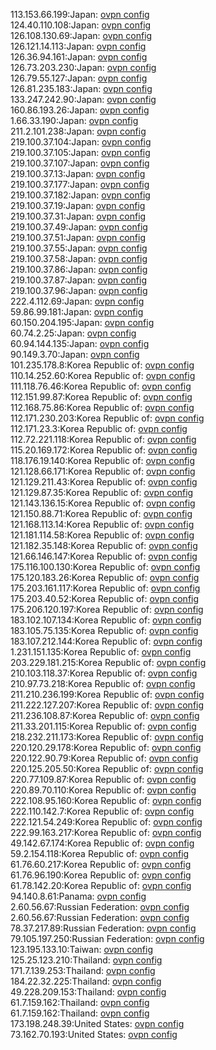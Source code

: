 113.153.66.199:Japan: [ovpn config](vpn/113_153_66_199.ovpn)  
124.40.110.108:Japan: [ovpn config](vpn/124_40_110_108.ovpn)  
126.108.130.69:Japan: [ovpn config](vpn/126_108_130_69.ovpn)  
126.121.14.113:Japan: [ovpn config](vpn/126_121_14_113.ovpn)  
126.36.94.161:Japan: [ovpn config](vpn/126_36_94_161.ovpn)  
126.73.203.230:Japan: [ovpn config](vpn/126_73_203_230.ovpn)  
126.79.55.127:Japan: [ovpn config](vpn/126_79_55_127.ovpn)  
126.81.235.183:Japan: [ovpn config](vpn/126_81_235_183.ovpn)  
133.247.242.90:Japan: [ovpn config](vpn/133_247_242_90.ovpn)  
160.86.193.26:Japan: [ovpn config](vpn/160_86_193_26.ovpn)  
1.66.33.190:Japan: [ovpn config](vpn/1_66_33_190.ovpn)  
211.2.101.238:Japan: [ovpn config](vpn/211_2_101_238.ovpn)  
219.100.37.104:Japan: [ovpn config](vpn/219_100_37_104.ovpn)  
219.100.37.105:Japan: [ovpn config](vpn/219_100_37_105.ovpn)  
219.100.37.107:Japan: [ovpn config](vpn/219_100_37_107.ovpn)  
219.100.37.13:Japan: [ovpn config](vpn/219_100_37_13.ovpn)  
219.100.37.177:Japan: [ovpn config](vpn/219_100_37_177.ovpn)  
219.100.37.182:Japan: [ovpn config](vpn/219_100_37_182.ovpn)  
219.100.37.19:Japan: [ovpn config](vpn/219_100_37_19.ovpn)  
219.100.37.31:Japan: [ovpn config](vpn/219_100_37_31.ovpn)  
219.100.37.49:Japan: [ovpn config](vpn/219_100_37_49.ovpn)  
219.100.37.51:Japan: [ovpn config](vpn/219_100_37_51.ovpn)  
219.100.37.55:Japan: [ovpn config](vpn/219_100_37_55.ovpn)  
219.100.37.58:Japan: [ovpn config](vpn/219_100_37_58.ovpn)  
219.100.37.86:Japan: [ovpn config](vpn/219_100_37_86.ovpn)  
219.100.37.87:Japan: [ovpn config](vpn/219_100_37_87.ovpn)  
219.100.37.96:Japan: [ovpn config](vpn/219_100_37_96.ovpn)  
222.4.112.69:Japan: [ovpn config](vpn/222_4_112_69.ovpn)  
59.86.99.181:Japan: [ovpn config](vpn/59_86_99_181.ovpn)  
60.150.204.195:Japan: [ovpn config](vpn/60_150_204_195.ovpn)  
60.74.2.25:Japan: [ovpn config](vpn/60_74_2_25.ovpn)  
60.94.144.135:Japan: [ovpn config](vpn/60_94_144_135.ovpn)  
90.149.3.70:Japan: [ovpn config](vpn/90_149_3_70.ovpn)  
101.235.178.8:Korea Republic of: [ovpn config](vpn/101_235_178_8.ovpn)  
110.14.252.60:Korea Republic of: [ovpn config](vpn/110_14_252_60.ovpn)  
111.118.76.46:Korea Republic of: [ovpn config](vpn/111_118_76_46.ovpn)  
112.151.99.87:Korea Republic of: [ovpn config](vpn/112_151_99_87.ovpn)  
112.168.75.86:Korea Republic of: [ovpn config](vpn/112_168_75_86.ovpn)  
112.171.230.203:Korea Republic of: [ovpn config](vpn/112_171_230_203.ovpn)  
112.171.23.3:Korea Republic of: [ovpn config](vpn/112_171_23_3.ovpn)  
112.72.221.118:Korea Republic of: [ovpn config](vpn/112_72_221_118.ovpn)  
115.20.169.172:Korea Republic of: [ovpn config](vpn/115_20_169_172.ovpn)  
118.176.19.140:Korea Republic of: [ovpn config](vpn/118_176_19_140.ovpn)  
121.128.66.171:Korea Republic of: [ovpn config](vpn/121_128_66_171.ovpn)  
121.129.211.43:Korea Republic of: [ovpn config](vpn/121_129_211_43.ovpn)  
121.129.87.35:Korea Republic of: [ovpn config](vpn/121_129_87_35.ovpn)  
121.143.136.15:Korea Republic of: [ovpn config](vpn/121_143_136_15.ovpn)  
121.150.88.71:Korea Republic of: [ovpn config](vpn/121_150_88_71.ovpn)  
121.168.113.14:Korea Republic of: [ovpn config](vpn/121_168_113_14.ovpn)  
121.181.114.58:Korea Republic of: [ovpn config](vpn/121_181_114_58.ovpn)  
121.182.35.148:Korea Republic of: [ovpn config](vpn/121_182_35_148.ovpn)  
121.66.146.147:Korea Republic of: [ovpn config](vpn/121_66_146_147.ovpn)  
175.116.100.130:Korea Republic of: [ovpn config](vpn/175_116_100_130.ovpn)  
175.120.183.26:Korea Republic of: [ovpn config](vpn/175_120_183_26.ovpn)  
175.203.161.117:Korea Republic of: [ovpn config](vpn/175_203_161_117.ovpn)  
175.203.40.52:Korea Republic of: [ovpn config](vpn/175_203_40_52.ovpn)  
175.206.120.197:Korea Republic of: [ovpn config](vpn/175_206_120_197.ovpn)  
183.102.107.134:Korea Republic of: [ovpn config](vpn/183_102_107_134.ovpn)  
183.105.75.135:Korea Republic of: [ovpn config](vpn/183_105_75_135.ovpn)  
183.107.212.144:Korea Republic of: [ovpn config](vpn/183_107_212_144.ovpn)  
1.231.151.135:Korea Republic of: [ovpn config](vpn/1_231_151_135.ovpn)  
203.229.181.215:Korea Republic of: [ovpn config](vpn/203_229_181_215.ovpn)  
210.103.118.37:Korea Republic of: [ovpn config](vpn/210_103_118_37.ovpn)  
210.97.73.218:Korea Republic of: [ovpn config](vpn/210_97_73_218.ovpn)  
211.210.236.199:Korea Republic of: [ovpn config](vpn/211_210_236_199.ovpn)  
211.222.127.207:Korea Republic of: [ovpn config](vpn/211_222_127_207.ovpn)  
211.236.108.87:Korea Republic of: [ovpn config](vpn/211_236_108_87.ovpn)  
211.33.201.115:Korea Republic of: [ovpn config](vpn/211_33_201_115.ovpn)  
218.232.211.173:Korea Republic of: [ovpn config](vpn/218_232_211_173.ovpn)  
220.120.29.178:Korea Republic of: [ovpn config](vpn/220_120_29_178.ovpn)  
220.122.90.79:Korea Republic of: [ovpn config](vpn/220_122_90_79.ovpn)  
220.125.205.50:Korea Republic of: [ovpn config](vpn/220_125_205_50.ovpn)  
220.77.109.87:Korea Republic of: [ovpn config](vpn/220_77_109_87.ovpn)  
220.89.70.110:Korea Republic of: [ovpn config](vpn/220_89_70_110.ovpn)  
222.108.95.160:Korea Republic of: [ovpn config](vpn/222_108_95_160.ovpn)  
222.110.142.7:Korea Republic of: [ovpn config](vpn/222_110_142_7.ovpn)  
222.121.54.249:Korea Republic of: [ovpn config](vpn/222_121_54_249.ovpn)  
222.99.163.217:Korea Republic of: [ovpn config](vpn/222_99_163_217.ovpn)  
49.142.67.174:Korea Republic of: [ovpn config](vpn/49_142_67_174.ovpn)  
59.2.154.118:Korea Republic of: [ovpn config](vpn/59_2_154_118.ovpn)  
61.76.60.217:Korea Republic of: [ovpn config](vpn/61_76_60_217.ovpn)  
61.76.96.190:Korea Republic of: [ovpn config](vpn/61_76_96_190.ovpn)  
61.78.142.20:Korea Republic of: [ovpn config](vpn/61_78_142_20.ovpn)  
94.140.8.61:Panama: [ovpn config](vpn/94_140_8_61.ovpn)  
2.60.56.67:Russian Federation: [ovpn config](vpn/2_60_56_67.ovpn)  
2.60.56.67:Russian Federation: [ovpn config](vpn/2_60_56_67.ovpn)  
78.37.217.89:Russian Federation: [ovpn config](vpn/78_37_217_89.ovpn)  
79.105.197.250:Russian Federation: [ovpn config](vpn/79_105_197_250.ovpn)  
123.195.133.10:Taiwan: [ovpn config](vpn/123_195_133_10.ovpn)  
125.25.123.210:Thailand: [ovpn config](vpn/125_25_123_210.ovpn)  
171.7.139.253:Thailand: [ovpn config](vpn/171_7_139_253.ovpn)  
184.22.32.225:Thailand: [ovpn config](vpn/184_22_32_225.ovpn)  
49.228.209.153:Thailand: [ovpn config](vpn/49_228_209_153.ovpn)  
61.7.159.162:Thailand: [ovpn config](vpn/61_7_159_162.ovpn)  
61.7.159.162:Thailand: [ovpn config](vpn/61_7_159_162.ovpn)  
173.198.248.39:United States: [ovpn config](vpn/173_198_248_39.ovpn)  
73.162.70.193:United States: [ovpn config](vpn/73_162_70_193.ovpn)  
